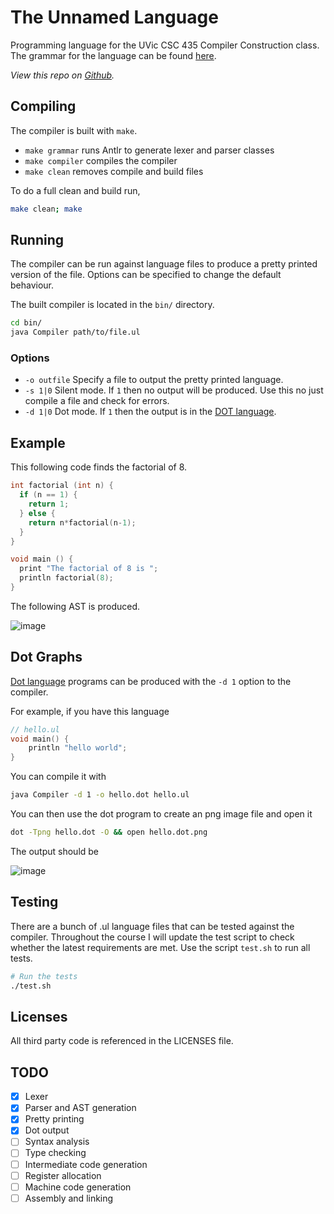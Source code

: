 # The Unnamed Language

Programming language for the UVic CSC 435 Compiler Construction class. The grammar for the language can be found [here](https://github.com/coffee-cup/unnamed-language/blob/master/grammar.pdf).

_View this repo on [Github](https://github.com/coffee-cup/unnamed-language)._

## Compiling

The compiler is built with `make`.

- `make grammar` runs Antlr to generate lexer and parser classes
- `make compiler` compiles the compiler
- `make clean` removes compile and build files

To do a full clean and build run,

```sh
make clean; make
```

## Running

The compiler can be run against language files to produce a pretty printed version of the file. Options can be specified to change the default behaviour.

The built compiler is located in the `bin/` directory.

```sh
cd bin/
java Compiler path/to/file.ul
```

### Options

- `-o outfile` Specify a file to output the pretty printed language.
- `-s 1|0` Silent mode. If `1` then no output will be produced. Use this no just compile a file and check for errors.
- `-d 1|0` Dot mode. If `1` then the output is in the [DOT language](https://www.graphviz.org/doc/info/lang.html).

## Example

This following code finds the factorial of 8.

```c
int factorial (int n) {
  if (n == 1) {
    return 1;
  } else {
    return n*factorial(n-1);
  }
}

void main () {
  print "The factorial of 8 is ";
  println factorial(8);
}
```

The following AST is produced.

![image](https://user-images.githubusercontent.com/3044853/35426106-5b002308-0215-11e8-8ae8-3edc4e5a54c5.png)

## Dot Graphs

[Dot language](https://www.graphviz.org/doc/info/lang.html) programs can be produced with the `-d 1` option to the compiler.

For example, if you have this language

```c
// hello.ul
void main() {
    println "hello world";
}
```

You can compile it with

```bash
java Compiler -d 1 -o hello.dot hello.ul
```

You can then use the dot program to create an png image file and open it

```bash
dot -Tpng hello.dot -O && open hello.dot.png
```

The output should be

![image](https://user-images.githubusercontent.com/3044853/35428729-80cd5df2-0225-11e8-839d-5340dd7983af.png)

## Testing

There are a bunch of .ul language files that can be tested against the compiler. Throughout the course I will update the test script to check whether the latest requirements are met. Use the script `test.sh` to run all tests.

```sh
# Run the tests
./test.sh
```

## Licenses

All third party code is referenced in the LICENSES file.

## TODO

- [x] Lexer
- [x] Parser and AST generation
- [x] Pretty printing
- [x] Dot output
- [ ] Syntax analysis
- [ ] Type checking
- [ ] Intermediate code generation
- [ ] Register allocation
- [ ] Machine code generation
- [ ] Assembly and linking
